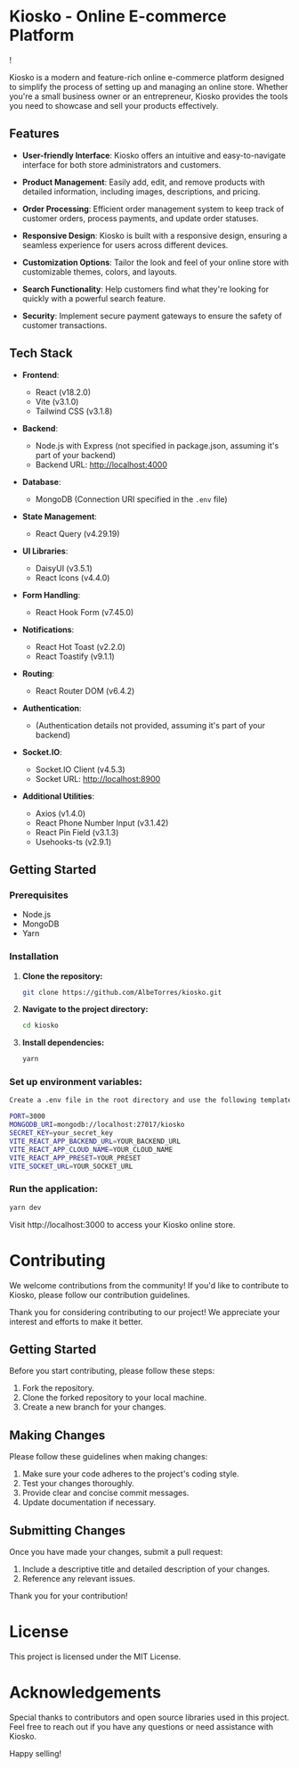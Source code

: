 # Kiosko - Online E-commerce Platform

!<img src="" wigth="" heigth="">

Kiosko is a modern and feature-rich online e-commerce platform designed to simplify the process of setting up and managing an online store. Whether you're a small business owner or an entrepreneur, Kiosko provides the tools you need to showcase and sell your products effectively.

## Features

- **User-friendly Interface**: Kiosko offers an intuitive and easy-to-navigate interface for both store administrators and customers.

- **Product Management**: Easily add, edit, and remove products with detailed information, including images, descriptions, and pricing.

- **Order Processing**: Efficient order management system to keep track of customer orders, process payments, and update order statuses.

- **Responsive Design**: Kiosko is built with a responsive design, ensuring a seamless experience for users across different devices.

- **Customization Options**: Tailor the look and feel of your online store with customizable themes, colors, and layouts.

- **Search Functionality**: Help customers find what they're looking for quickly with a powerful search feature.

- **Security**: Implement secure payment gateways to ensure the safety of customer transactions.

## Tech Stack

- **Frontend**:

  - React (v18.2.0)
  - Vite (v3.1.0)
  - Tailwind CSS (v3.1.8)

- **Backend**:

  - Node.js with Express (not specified in package.json, assuming it's part of your backend)
  - Backend URL: [http://localhost:4000](http://localhost:4000)

- **Database**:

  - MongoDB (Connection URI specified in the `.env` file)

- **State Management**:

  - React Query (v4.29.19)

- **UI Libraries**:

  - DaisyUI (v3.5.1)
  - React Icons (v4.4.0)

- **Form Handling**:

  - React Hook Form (v7.45.0)

- **Notifications**:

  - React Hot Toast (v2.2.0)
  - React Toastify (v9.1.1)

- **Routing**:

  - React Router DOM (v6.4.2)

- **Authentication**:

  - (Authentication details not provided, assuming it's part of your backend)

- **Socket.IO**:

  - Socket.IO Client (v4.5.3)
  - Socket URL: [http://localhost:8900](http://localhost:8900)

- **Additional Utilities**:
  - Axios (v1.4.0)
  - React Phone Number Input (v3.1.42)
  - React Pin Field (v3.1.3)
  - Usehooks-ts (v2.9.1)

## Getting Started

### Prerequisites

- Node.js
- MongoDB
- Yarn

### Installation

1. **Clone the repository:**

   ```bash
   git clone https://github.com/AlbeTorres/kiosko.git
   ```

2. **Navigate to the project directory:**

   ```bash
   cd kiosko
   ```

3. **Install dependencies:**

   ```bash
   yarn
   ```

### Set up environment variables:

```bash
Create a .env file in the root directory and use the following template, replacing placeholders with your actual values:

PORT=3000
MONGODB_URI=mongodb://localhost:27017/kiosko
SECRET_KEY=your_secret_key
VITE_REACT_APP_BACKEND_URL=YOUR_BACKEND_URL
VITE_REACT_APP_CLOUD_NAME=YOUR_CLOUD_NAME
VITE_REACT_APP_PRESET=YOUR_PRESET
VITE_SOCKET_URL=YOUR_SOCKET_URL

```

### Run the application:

```bash
yarn dev
```

Visit http://localhost:3000 to access your Kiosko online store.

# Contributing

We welcome contributions from the community! If you'd like to contribute to Kiosko, please follow our contribution guidelines.

Thank you for considering contributing to our project! We appreciate your interest and efforts to make it better.

## Getting Started

Before you start contributing, please follow these steps:

1. Fork the repository.
2. Clone the forked repository to your local machine.
3. Create a new branch for your changes.

## Making Changes

Please follow these guidelines when making changes:

1. Make sure your code adheres to the project's coding style.
2. Test your changes thoroughly.
3. Provide clear and concise commit messages.
4. Update documentation if necessary.

## Submitting Changes

Once you have made your changes, submit a pull request:

1. Include a descriptive title and detailed description of your changes.
2. Reference any relevant issues.

Thank you for your contribution!

# License

This project is licensed under the MIT License.

# Acknowledgements

Special thanks to contributors and open source libraries used in this project.
Feel free to reach out if you have any questions or need assistance with Kiosko.

Happy selling!
